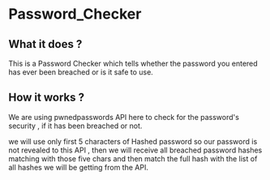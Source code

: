 # Password_Checker

## What it does ?
This is a Password Checker which tells whether the password you entered has ever been breached or is it safe to use.


## How it works ?

We are using pwnedpasswords API here to check for the password's security , if it has been breached or not.

we will use only first 5 characters of Hashed password so our password is not revealed to this API , then we will receive all breached password hashes matching with those five chars and then match the full hash with the list of all hashes we will be getting from the API.